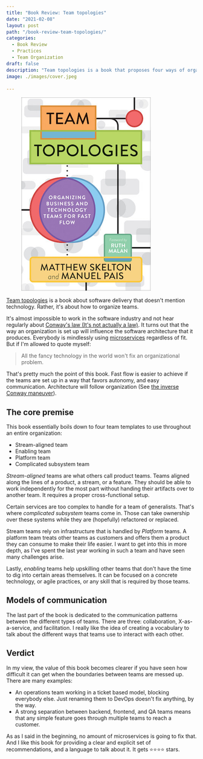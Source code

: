 ```yaml
---
title: "Book Review: Team topologies"
date: "2021-02-08"
layout: post
path: "/book-review-team-topologies/"
categories:
  - Book Review
  - Practices 
  - Team Organization
draft: false
description: "Team topologies is a book that proposes four ways of organizing teams that aim to empower them to build better software"
image: ./images/cover.jpeg

---
```


<figure class="figure">
  <img src="./images/cover.jpeg" alt="team topologies" />
</figure>

[Team topologies](https://teamtopologies.com/book) is a book about software delivery that doesn't mention technology. Rather, it's about how to organize teams.

It's almost impossible to work in the software industry and not hear regularly about [Conway's law (It's not actually a law)](https://en.wikipedia.org/wiki/Conway%27s_law). It turns out that the way an organization is set up will influence the software architecture that it produces. Everybody is mindlessly using [microservices](https://microservices.io/) regardless of fit. But if I'm allowed to quote myself:

> All the fancy technology in the world won't fix an organizational problem.

That's pretty much the point of this book. Fast flow is easier to achieve if the teams are set up in a way that favors autonomy, and easy communication. Architecture will follow organization (See [the inverse Conway maneuver](https://www.thoughtworks.com/radar/techniques/inverse-conway-maneuver)).

## The core premise

This book essentially boils down to four team templates to use throughout an entire organization:

- Stream-aligned team
- Enabling team
- Platform team
- Complicated subsystem team

_Stream-aligned_ teams are what others call product teams. Teams aligned along the lines of a product, a stream, or a feature. They should be able to work independently for the most part without handing their artifacts over to another team. It requires a proper cross-functional setup.

Certain services are too complex to handle for a team of generalists. That's where _complicated subsystem_ teams come in. Those can take ownership over these systems while they are (hopefully) refactored or replaced.

Stream teams rely on infrastructure that is handled by _Platform_ teams. A platform team treats other teams as customers and offers them a product they can consume to make their life easier. I want to get into this in more depth, as I've spent the last year working in such a team and have seen many challenges arise.

Lastly, _enabling_ teams help upskilling other teams that don't have the time to dig into certain areas themselves. It can be focused on a concrete technology, or agile practices, or any skill that is required by those teams.

## Models of communication

The last part of the book is dedicated to the communication patterns between the different types of teams. There are three: collaboration, X-as-a-service, and facilitation. I really like the idea of creating a vocabulary to talk about the different ways that teams use to interact with each other. 

## Verdict

In my view, the value of this book becomes clearer if you have seen how difficult it can get when the boundaries between teams are messed up. There are many examples:

- An operations team working in a ticket based model, blocking everybody else. Just renaming them to DevOps doesn't fix anything, by the way.
- A strong separation between backend, frontend, and QA teams means that any simple feature goes through multiple teams to reach a customer.

As as I said in the beginning, no amount of microservices is going to fix that. And I like this book for providing a clear and explicit set of recommendations, and a language to talk about it. It gets ⭐⭐⭐⭐ stars.
